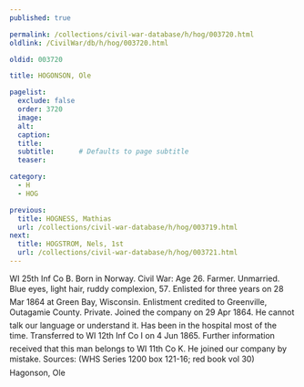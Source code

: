 ```yaml
---
published: true

permalink: /collections/civil-war-database/h/hog/003720.html
oldlink: /CivilWar/db/h/hog/003720.html

oldid: 003720

title: HOGONSON, Ole

pagelist:
  exclude: false
  order: 3720
  image: 
  alt:
  caption:
  title:
  subtitle:      # Defaults to page subtitle
  teaser:

category: 
  - H 
  - HOG

previous:
  title: HOGNESS, Mathias
  url: /collections/civil-war-database/h/hog/003719.html  
next:
  title: HOGSTROM, Nels, 1st
  url: /collections/civil-war-database/h/hog/003721.html   
---
```

WI 25th Inf Co B. Born in Norway. Civil War: Age 26. Farmer. Unmarried. Blue eyes, light hair, ruddy complexion, 5&#146;7&#148;. Enlisted for three years on 28 Mar 1864 at Green Bay, Wisconsin. Enlistment credited to Greenville, Outagamie County. Private. Joined the company on 29 Apr 1864. &#147;He cannot talk our language or understand it. Has been in the hospital most of the time.&#148; Transferred to WI 12th Inf Co I on 4 Jun 1865. &#147;Further information received that this man belongs to WI 11th Co K. He joined our company by mistake.&#148; Sources: (WHS Series 1200 box 121-16; red book vol 30) &#147;Hagonson, Ole&#148;